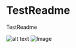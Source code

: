# TestReadme
TestReadme

![alt text](https://my.alfred.edu/zoom/_images/foster-lake.jpg)
![Image](https://my.alfred.edu/zoom/_images/foster-lake.jpg=300x200)
